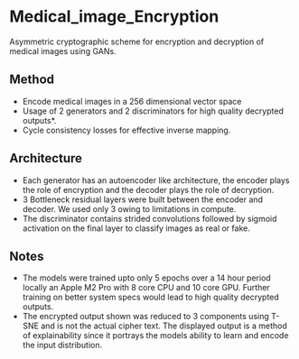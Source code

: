 # Medical_image_Encryption



Asymmetric cryptographic scheme for encryption and decryption of medical images using GANs. 



## Method
- Encode medical images in a 256 dimensional vector space
- Usage of 2 generators and 2 discriminators for high quality decrypted outputs*.
- Cycle consistency losses for effective inverse mapping. 

## Architecture
- Each generator has an autoencoder like architecture, the encoder plays the role of encryption and the decoder plays the role of decryption. 
- 3 Bottleneck residual layers were built between the encoder and decoder. We used only 3 owing to limitations in compute.
- The discriminator contains strided convolutions followed by sigmoid activation on the final layer to classify images as real or fake. 

## Notes
- The models were trained upto only 5 epochs over a 14 hour period locally an Apple M2 Pro with 8 core CPU and 10 core GPU. Further training on better system specs would lead to high quality decrypted outputs.
-  The encrypted output shown was reduced to 3 components using T-SNE and is not the actual cipher text. The displayed output is a method of explainability since it portrays the models ability to learn and encode the input distribution.
